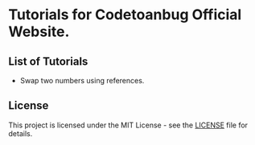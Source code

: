 # Tutorials for Codetoanbug Official Website.
## List of Tutorials
- Swap two numbers using references.

## License
This project is licensed under the MIT License - see the [LICENSE](LICENSE) file for details.

